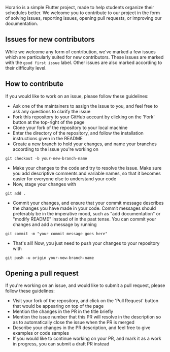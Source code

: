 Horario is a simple Flutter project, made to help students organize their schedules better. We welcome you to contribute to our project in the form of solving issues, reporting issues, opening pull requests, or improving our documentation.

## Issues for new contributors
While we welcome any form of contribution, we've marked a few issues which are particularly suited for new contributors. These issues are marked with the `good first issue` label. Other issues are also marked according to their difficulty level.

## How to contribute
If you would like to work on an issue, please follow these guidelines:
* Ask one of the maintainers to assign the issue to you, and feel free to ask any questions to clarify the issue
* Fork this repository to your GitHub account by clicking on the 'Fork' button at the top-right of the page
* Clone your fork of the repository to your local machine
* Enter the directory of the repository, and follow the installation instructions given in the README
* Create a new branch to hold your changes, and name your branches according to the issue you're working on

`git checkout -b your-new-branch-name`

* Make your changes to the code and try to resolve the issue. Make sure you add descriptive comments and variable names, so that it becomes easier for everyone else to understand your code
* Now, stage your changes with

`git add .`

* Commit your changes, and ensure that your commit message describes the changes you have made in your code. Commit messages should preferably be in the imperative mood, such as "add documentation" or "modify README" instead of in the past tense. You can commit your changes and add a message by running

`git commit -m "your commit message goes here"`

* That's all! Now, you just need to push your changes to your repository with

`git push -u origin your-new-branch-name`

## Opening a pull request
If you're working on an issue, and would like to submit a pull request, please follow these guidelines:
* Visit your fork of the repository, and click on the 'Pull Request' button that would be appearing on top of the page
* Mention the changes in the PR in the title briefly
* Mention the issue number that this PR will resolve in the description so as to automatically close the issue when the PR is merged
* Describe your changes in the PR description, and feel free to give examples or code samples
* If you would like to continue working on your PR, and mark it as a work in progress, you can submit a draft PR instead
